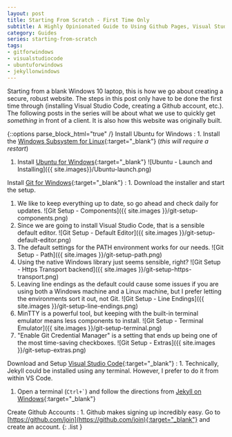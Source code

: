```yaml
---
layout: post
title: Starting From Scratch - First Time Only
subtitle: A Highly Opinionated Guide to Using Github Pages, Visual Studio Code, Jekyll, Google Domains, and Cloudflare to Create a Basic Secure Website  
category: Guides
series: starting-from-scratch
tags:
- gitforwindows
- visualstudiocode
- ubuntuforwindows
- jekyllonwindows
---
```


Starting from a blank Windows 10 laptop, this is how we go about creating a secure, robust website. The steps in this post only have to be done the first time through (installing Visual Studio Code, creating a Github account, etc.). The following posts in the series will be about what we use to quickly get _something_ in front of a client. It is also how this website was originally built.

{::options parse_block_html="true" /}
Install Ubuntu for Windows
: 1. Install the [Windows Subsystem for Linux](https://docs.microsoft.com/en-us/windows/wsl/install-win10){:target="_blank"} (_this will require a restart_)
  1. Install [Ubuntu for Windows](https://www.microsoft.com/store/productId/9NBLGGH4MSV6){:target="_blank"} ![Ubuntu - Launch and Installing]({{ site.images}}/Ubuntu-launch.png)

Install [Git for Windows](https://git-scm.com/download/win){:target="_blank"}
: 1. Download the installer and start the setup.
  1. We like to keep everything up to date, so go ahead and check daily for updates. ![Git Setup - Components]({{ site.images }}/git-setup-components.png)
  1. Since we are going to install Visual Studio Code, that is a sensible default editor. ![Git Setup - Default Editor]({{ site.images }}/git-setup-default-editor.png)
  1. The default settings for the PATH environment works for our needs. ![Git Setup - Path]({{ site.images }}/git-setup-path.png)
  1. Using the native Windows library just seems sensible, right? ![Git Setup - Https Transport backend]({{ site.images }}/git-setup-https-transport.png)
  1. Leaving line endings as the default could cause some issues if you are using both a Windows machine and a Linux machine, but I prefer letting the environments sort it out, not Git. ![Git Setup - Line Endings]({{ site.images }}/git-setup-line-endings.png)
  1. MinTTY is a powerful tool, but keeping with the built-in terminal emulator means less components to install. ![Git Setup - Terminal Emulator]({{ site.images }}/git-setup-terminal.png)
  1. "Enable Git Credential Manager" is a setting that ends up being one of the most time-saving checkboxes. ![Git Setup - Extras]({{ site.images }}/git-setup-extras.png)

Download and Setup [Visual Studio Code](https://go.microsoft.com/fwlink/?Linkid=852157){:target="_blank"}
: 1. Technically, Jekyll could be installed using any terminal. However, I prefer to do it from within VS Code.
  1. Open a terminal (``` Ctrl+` ```) and follow the directions from [Jekyll on Windows](https://jekyllrb.com/docs/windows/#installation-via-bash-on-windows-10){:target="_blank"}

Create Github Accounts
: 1. Github makes signing up incredibly easy. Go to [https://github.com/join](https://github.com/join){:target="_blank"} and create an account.
{: .list }